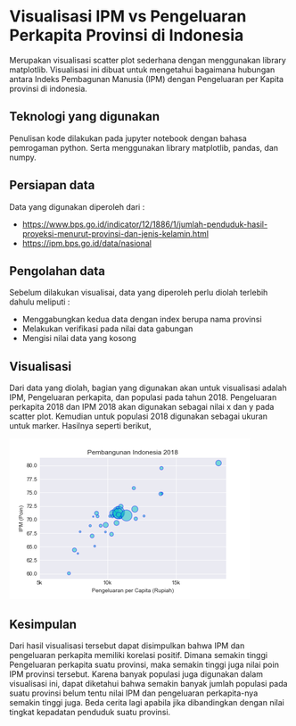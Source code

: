 # Visualisasi IPM vs Pengeluaran Perkapita Provinsi di Indonesia
Merupakan visualisasi scatter plot sederhana dengan menggunakan library matplotlib. Visualisasi ini dibuat untuk mengetahui bagaimana hubungan antara Indeks Pembagunan Manusia (IPM) dengan Pengeluaran per Kapita provinsi di indonesia. 

## Teknologi yang digunakan
Penulisan kode dilakukan pada jupyter notebook dengan bahasa pemrogaman python. Serta menggunakan library matplotlib, pandas, dan numpy.

## Persiapan data
Data yang digunakan diperoleh dari :
* https://www.bps.go.id/indicator/12/1886/1/jumlah-penduduk-hasil-proyeksi-menurut-provinsi-dan-jenis-kelamin.html
* https://ipm.bps.go.id/data/nasional

## Pengolahan data
Sebelum dilakukan visualisai, data yang diperoleh perlu diolah terlebih dahulu meliputi :
* Menggabungkan kedua data dengan index berupa nama provinsi
* Melakukan verifikasi pada nilai data gabungan
* Mengisi nilai data yang kosong

## Visualisasi
Dari data yang diolah, bagian yang digunakan akan untuk visualisasi adalah IPM, Pengeluaran perkapita, dan populasi pada tahun 2018. Pengeluaran perkapita 2018 dan IPM 2018 akan digunakan sebagai nilai x dan y pada scatter plot. Kemudian untuk populasi 2018 digunakan sebagai ukuran untuk marker. Hasilnya seperti berikut,

![Scatter plot hasil visualisasi](https://github.com/negatively/Indonesia-IPMvsPengeluaran/blob/main/ipmVSpengeluaran2018.png)

## Kesimpulan
Dari hasil visualisasi tersebut dapat disimpulkan bahwa IPM dan pengeluaran perkapita memiliki korelasi positif. Dimana semakin tinggi Pengeluaran perkapita suatu provinsi, maka semakin tinggi juga nilai poin IPM provinsi tersebut. Karena banyak populasi juga digunakan dalam visualisasi ini, dapat diketahui bahwa semakin banyak jumlah populasi pada suatu provinsi belum tentu nilai IPM dan pengeluaran perkapita-nya semakin tinggi juga. Beda cerita lagi apabila jika dibandingkan dengan nilai tingkat kepadatan penduduk suatu provinsi.
